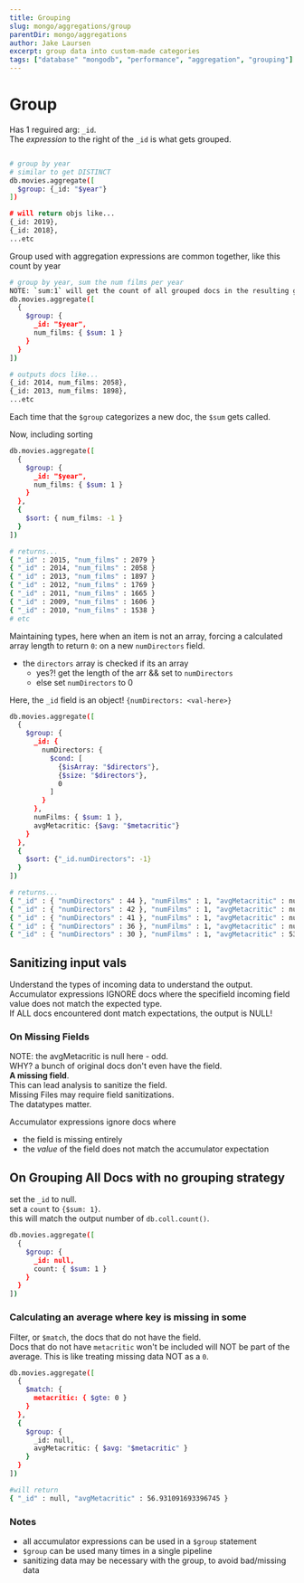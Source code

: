 ```yaml
---
title: Grouping
slug: mongo/aggregations/group
parentDir: mongo/aggregations
author: Jake Laursen
excerpt: group data into custom-made categories
tags: ["database" "mongodb", "performance", "aggregation", "grouping"]
---
```


# Group

Has 1 reguired arg: `_id`.  
The _expression_ to the right of the `_id` is what gets grouped.

```bash

# group by year
# similar to get DISTINCT
db.movies.aggregate([
  $group: {_id: "$year"}
])

# will return objs like...
{_id: 2019},
{_id: 2018},
...etc
```

Group used with aggregation expressions are common together, like this count by year

```bash
# group by year, sum the num films per year
NOTE: `sum:1` will get the count of all grouped docs in the resulting group
db.movies.aggregate([
  {
    $group: {
      _id: "$year",
      num_films: { $sum: 1 }
    }
  }
])

# outputs docs like...
{_id: 2014, num_films: 2058},
{_id: 2013, num_films: 1898},
...etc
```

Each time that the `$group` categorizes a new doc, the `$sum` gets called.

Now, including sorting

```bash
db.movies.aggregate([
  {
    $group: {
      _id: "$year",
      num_films: { $sum: 1 }
    }
  },
  {
    $sort: { num_films: -1 }
  }
])

# returns...
{ "_id" : 2015, "num_films" : 2079 }
{ "_id" : 2014, "num_films" : 2058 }
{ "_id" : 2013, "num_films" : 1897 }
{ "_id" : 2012, "num_films" : 1769 }
{ "_id" : 2011, "num_films" : 1665 }
{ "_id" : 2009, "num_films" : 1606 }
{ "_id" : 2010, "num_films" : 1538 }
# etc
```

Maintaining types, here when an item is not an array, forcing a calculated array length to return `0`: on a new `numDirectors` field.

- the `directors` array is checked if its an array
  - yes?! get the length of the arr && set to `numDirectors`
  - else set `numDirectors` to 0

Here, the `_id` field is an object! `{numDirectors: <val-here>}`

```bash
db.movies.aggregate([
  {
    $group: {
      _id: {
        numDirectors: {
          $cond: [
            {$isArray: "$directors"},
            {$size: "$directors"},
            0
          ]
        }
      },
      numFilms: { $sum: 1 },
      avgMetacritic: {$avg: "$metacritic"}
    }
  },
  {
    $sort: {"_id.numDirectors": -1}
  }
])

# returns...
{ "_id" : { "numDirectors" : 44 }, "numFilms" : 1, "avgMetacritic" : null }
{ "_id" : { "numDirectors" : 42 }, "numFilms" : 1, "avgMetacritic" : null }
{ "_id" : { "numDirectors" : 41 }, "numFilms" : 1, "avgMetacritic" : null }
{ "_id" : { "numDirectors" : 36 }, "numFilms" : 1, "avgMetacritic" : null }
{ "_id" : { "numDirectors" : 30 }, "numFilms" : 1, "avgMetacritic" : 53 }

```

## Sanitizing input vals

Understand the types of incoming data to understand the output.  
Accumulator expressions IGNORE docs where the specifield incoming field value does not match the expected type.  
If ALL docs encountered dont match expectations, the output is NULL!

### On Missing Fields

NOTE: the avgMetacritic is null here - odd.  
WHY? a bunch of original docs don't even have the field.  
**A missing field**.  
This can lead analysis to sanitize the field.  
Missing Files may require field sanitizations.  
The datatypes matter.

Accumulator expressions ignore docs where

- the field is missing entirely
- the _value_ of the field does not match the accumulator expectation

## On Grouping All Docs with no grouping strategy

set the `_id` to null.  
set a `count` to `{$sum: 1}`.  
this will match the output number of `db.coll.count()`.

```bash
db.movies.aggregate([
  {
    $group: {
      _id: null,
      count: { $sum: 1 }
    }
  }
])
```

### Calculating an average where key is missing in some

Filter, or `$match`, the docs that do not have the field.  
Docs that do not have `metacritic` won't be included will NOT be part of the average. This is like treating missing data NOT as a `0`.

```bash
db.movies.aggregate([
  {
    $match: {
      metacritic: { $gte: 0 }
    }
  },
  {
    $group: {
      _id: null,
      avgMetacritic: { $avg: "$metacritic" }
    }
  }
])

#will return
{ "_id" : null, "avgMetacritic" : 56.931091693396745 }
```

### Notes

- all accumulator expressions can be used in a `$group` statement
- `$group` can be used many times in a single pipeline
- sanitizing data may be necessary with the group, to avoid bad/missing data
